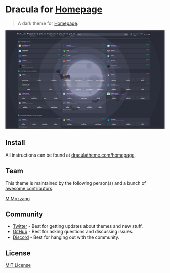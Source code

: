 # Dracula for [Homepage]([[https://foobar.com](https://gethomepage.dev)](https://gethomepage.dev/))

> A dark theme for [Homepage]([[https://foobar.com](https://gethomepage.dev)](https://gethomepage.dev/)).

![Screenshot](./screenshot.png)

## Install

All instructions can be found at [draculatheme.com/homepage](https://draculatheme.com/homepage).

## Team

This theme is maintained by the following person(s) and a bunch of [awesome contributors](https://github.com/dracula/foobar/graphs/contributors).

[M Mozzano](https://github.com/mmozzano)                                               

## Community

- [Twitter](https://twitter.com/draculatheme) - Best for getting updates about themes and new stuff.
- [GitHub](https://github.com/dracula/dracula-theme/discussions) - Best for asking questions and discussing issues.
- [Discord](https://draculatheme.com/discord-invite) - Best for hanging out with the community.

## License

[MIT License](./LICENSE)
